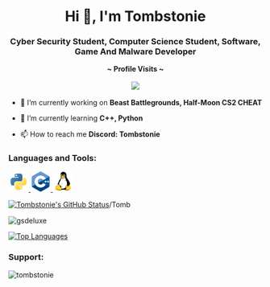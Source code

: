 <h1 align="center">Hi 👋, I'm Tombstonie</h1>
<h3 align="center">Cyber Security Student, Computer Science Student, Software, Game And Malware Developer</h3>

<p align="center">
  <b>~ Profile Visits ~</b><br><br>
  <img src="https://profile-counter.glitch.me/GsDeluxe/count.svg" />
</p>



- 🔭 I’m currently working on **Beast Battlegrounds, Half-Moon CS2 CHEAT**

- 🌱 I’m currently learning **C++, Python**
  
- 📫 How to reach me **Discord: Tombstonie**

<p align="center">
</p>

<h3 align="left">Languages and Tools:</h3>
<p align="left"> <a href="https://www.python.org" target="_blank" rel="noreferrer"> <img src="https://raw.githubusercontent.com/devicons/devicon/master/icons/python/python-original.svg" alt="python" width="40" height="40"/> </a><a href="https://www.w3schools.com/cpp/" target="_blank" rel="noreferrer"> <img src="https://raw.githubusercontent.com/devicons/devicon/master/icons/cplusplus/cplusplus-original.svg" alt="cplusplus" width="40" height="40"/> </a> <a href="https://www.linux.org/" target="_blank" rel="noreferrer"> <img src="https://raw.githubusercontent.com/devicons/devicon/master/icons/linux/linux-original.svg" alt="linux" width="40" height="40"/> </p> </p>

[![Tombstonie's GitHub Status](https://github-readme-stats.vercel.app/api?username=gsdeluxe&show_icons=true&theme=midnight-purple)](https://github.comeluxe)/Tomb

<p><img align="center" src="https://github-readme-streak-stats.herokuapp.com/?user=gsdeluxe&theme=midnight-purple" alt="gsdeluxe" /></p>

[![Top Languages](https://github-readme-stats.vercel.app/api/top-langs/?username=gsdeluxe&layout=compact&theme=midnight-purple)](https://github.com/GsDeluxe)

<p align="center">
  <h3 align="left">Support:</h3>
  <p><a href="https://buymeacoffee.com/tombstonie"> <img align="left" src="https://cdn.ko-fi.com/cdn/kofi3.png?v=3" height="50" width="210" alt="tombstonie" /></a></p><br><br
</p>




